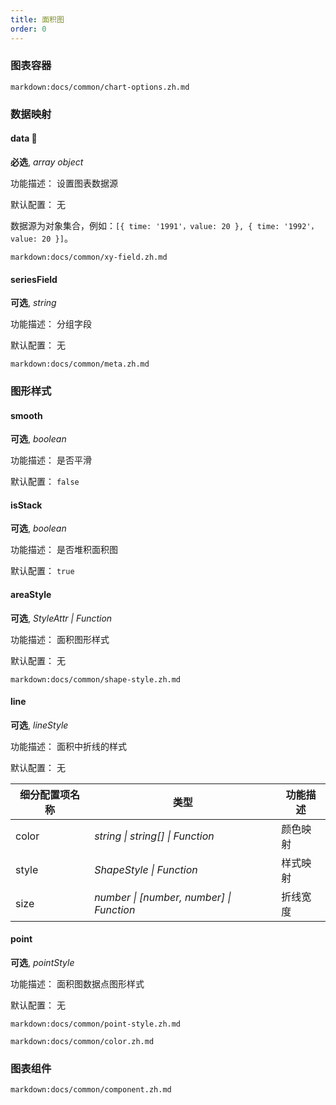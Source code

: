 ```yaml
---
title: 面积图
order: 0
---
```


 

### 图表容器

`markdown:docs/common/chart-options.zh.md`

### 数据映射

#### data 📌

**必选**, _array object_

功能描述： 设置图表数据源

默认配置： 无

数据源为对象集合，例如：`[{ time: '1991'，value: 20 }, { time: '1992'，value: 20 }]`。

`markdown:docs/common/xy-field.zh.md`

#### seriesField

**可选**, _string_

功能描述： 分组字段

默认配置： 无

`markdown:docs/common/meta.zh.md`

### 图形样式

#### smooth

**可选**, _boolean_

功能描述： 是否平滑

默认配置： `false`

#### isStack

**可选**, _boolean_

功能描述： 是否堆积面积图

默认配置： `true`

#### areaStyle

**可选**, _StyleAttr | Function_

功能描述： 面积图形样式

默认配置： 无

`markdown:docs/common/shape-style.zh.md`

#### line

**可选**, _lineStyle_

功能描述： 面积中折线的样式

默认配置： 无

| 细分配置项名称 | 类型                                     | 功能描述 |
| -------------- | ---------------------------------------- | -------- |
| color          | _string \| string[] \| Function_         | 颜色映射 |
| style          | _ShapeStyle \| Function_                 | 样式映射 |
| size           | _number \| [number, number] \| Function_ | 折线宽度 |

#### point

**可选**, _pointStyle_

功能描述： 面积图数据点图形样式

默认配置： 无

`markdown:docs/common/point-style.zh.md`

`markdown:docs/common/color.zh.md`

### 图表组件

`markdown:docs/common/component.zh.md`
